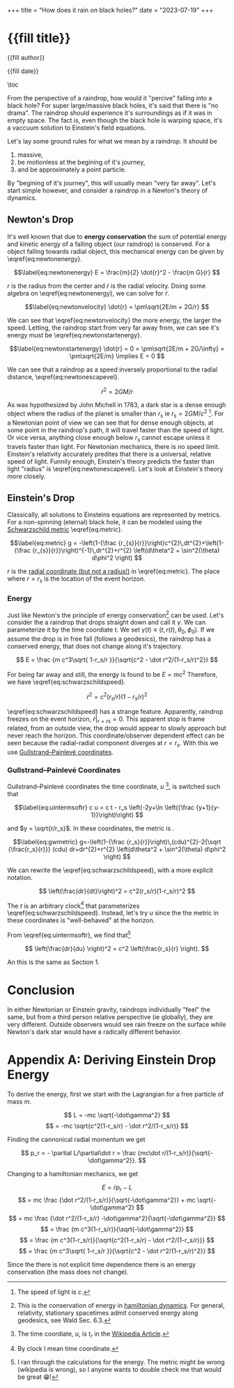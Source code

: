 +++
title = "How does it rain on black holes?"
date = "2023-07-19"
+++

# {{fill title}}
{{fill author}}  

{{fill date}}  

\toc

From the perspective of a raindrop, how would it "percive" falling into a black hole?
For super large/massive black holes, it's said that there is "no drama". 
The raindrop should experience it's surroundings as if it was in empty space.
The fact is, even though the black hole is warping space, it's a vaccuum solution to
Einstein's field equations.

Let's lay some ground rules for what we mean by a raindrop. It should be

1. massive,
1. be motionless at the begining of it's journey,
1. and be approximately a point particle.

By "begining of it's journey", this will usually mean "very far away".
Let's start simple however, and consider a raindrop in a Newton's theory of dynamics.

## Newton's Drop

It's well known that due to **energy conservation** the sum of potential energy and kinetic energy of a falling object (our raindrop) is conserved.
For a object falling towards radial object, this mechanical energy can be given by \eqref{eq:newtonenergy}.

$$\label{eq:newtonenergy}
E = \frac{m}{2} \dot{r}^2 - \frac{m G}{r}
$$

$r$ is the radius from the center and $\dot r$ is the radial velocity. Doing some algebra on \eqref{eq:newtonenergy}, we can solve for $\dot r$. 

$$\label{eq:newtonvelocity}
\dot{r} = \pm\sqrt{2E/m + 2G/r}
$$

We can see that \eqref{eq:newtonvelocity} the more energy, the larger the speed.
Letting, the raindrop start from very far away from, we can see it's energy must be \eqref{eq:newtonstartenergy}.

$$\label{eq:newtonstartenergy}
\dot{r} = 0 = \pm\sqrt{2E/m + 2G/\infty} = \pm\sqrt{2E/m} \implies E = 0
$$

We can see that a raindrop as a speed inversely proportional to the radial distance, \eqref{eq:newtonescapevel}.

$$\label{eq:newtonescapevel}
\dot r^2 = 2 GM/r
$$

As was hypothesized by John Michell in 1783, a dark star is a dense enough object where the radius of the planet is smaller than $r_s$ ie ${r_s = 2 GM/c^2}$ [^light].
For a Newtonian point of view we can see that for dense enough objects, at some point in the raindrop's path, it will travel faster than the speed of light. 
Or vice versa, anything close enough below $r_s$ cannot escape unless it travels faster than light.
For Newtonian mechanics, there is no speed limit.
Einstein's relativity accurately predites that there is a universal, relative speed of light.
Funnily enough, Einstein's theory predicts the faster than light "radius" is \eqref{eq:newtonescapevel}.
Let's look at Einstein's theory more closely.


## Einstein's Drop

Classically, all solutions to Einsteins equations are represented by metrics.
For a non-spinning (eternal) black hole, it can be modeled using the [Schwarzschild metric][metric] \eqref{eq:metric}.

$$\label{eq:metric}
g = -\left(1-{\frac {r_{s}}{r}}\right)c^{2}\,dt^{2}+\left(1-{\frac {r_{s}}{r}}\right)^{-1}\,dr^{2}+r^{2} \left(d\theta^2 + \sin^2(\theta) d\phi^2 \right)
$$

$r$ is the [radial coordinate (but not a radius!)](../radial_coordinate) in \eqref{eq:metric}.
The place where $r=r_s$ is the location of the event horizon.

### Energy  

Just like Newton's the principle of energy conservation[^eincons] can be used.
Let's consider the a raindrop that drops straight down and call it $\gamma$.
We can parameterize it by the time coordiate $t$. 
We set ${\gamma(t) \equiv (t, r(t), \theta_0, \phi_0)}$.
If we assume the drop is in free fall (follows a geodesics), the raindrop has a conserved energy, that does not change along it's trajectory.

$$
E = \frac {m c^3\sqrt{ 1-r_s/r }}{\sqrt{c^2 - \dot r^2/(1-r_s/r)^2}}
$$

For being far away and still, the energy is found to be $E = mc^2$
Therefore, we have \eqref{eq:schwarzschildspeed}.

$$\label{eq:schwarzschildspeed}
\dot r^2 = c^2(r_s/r)(1-r_s/r)^2
$$

\eqref{eq:schwarzschildspeed} has a strange feature.
Apparently, raindrop freezes on the event horizon, ${ \left.\dot r \right\vert_{r=rs} = 0 }$.
This apparent stop is frame related, from an outside view, the drop would appear to slowly approach but never reach the horizon.
This coordinate/observer dependent effect can be seen because the radial-radial component diverges at ${r = r_s}$.
With this we use [Gullstrand–Painlevé coordinates][gwcoords].

### Gullstrand–Painlevé Coordinates

Gullstrand–Painlevé coordinates the time coordinate, $u$ [^wikitime], is switched such that

$$\label{eq:uintermsoftr}
c u = c t - r_s \left(-2y+\ln \left({\frac {y+1}{y-1}}\right)\right)
$$

and $y = \sqrt{r/r_s}$.
In these coordinates, the metric is .

$$\label{eq:gwmetric}
g=-\left(1-{\frac {r_s}{r}}\right)\,(cdu)^{2}-2{\sqrt {\frac{r_s}{r}}} (cdu) dr+dr^{2}+r^{2} \left(d\theta^2 + \sin^2(\theta) d\phi^2 \right)
$$

We can rewrite the \eqref{eq:schwarzschildspeed}, with a more explicit notation.

$$
\left(\frac{dr}{dt}\right)^2 = c^2(r_s/r)(1-r_s/r)^2
$$

The $t$ is an arbitrary clock[^timecoord] that parameterizes \eqref{eq:schwarzschildspeed}.
Instead, let's try $u$ since the the metric in these coordinates is "well-behaved" at the horizon.

From \eqref{eq:uintermsoftr}, we find that[^lazy]

$$
\left(\frac{dr}{du} \right)^2 = c^2 \left(\frac{r_s}{r} \right).
$$

An this is the same as Section 1. 

# Conclusion

In either Newtonian or Einstein gravity, raindrops individually "feel" the same, but from a third person relative perspective (ie globally), they are very different.
Outside observers would see rain freeze on the surface while Newton's dark star would have a radically different behavior.

<!-- ## Einstein's Raindrop Versus Newton's -->

# Appendix A: Deriving Einstein Drop Energy

To derive the energy, first we start with the Lagrangian for a free particle of mass $m$.

$$
L = -mc \sqrt{-\dot\gamma^2} 
$$
$$
  = -mc \sqrt{c^2(1-r_s/r) - \dot r^2/(1-r_s/r)}
$$

Finding the cannonical radial momentum we get

$$
p_r = - \partial L/\partial\dot r = \frac {mc\dot r/(1-r_s/r)}{\sqrt{-\dot\gamma^2}}.
$$

Changing to a hamiltonian mechanics, we get

$$
E = \dot r p_r - L 
$$
$$
  = mc \frac {\dot r^2/(1-r_s/r)}{\sqrt{-\dot\gamma^2}} + mc \sqrt{-\dot\gamma^2}
$$
$$
  = mc \frac {\dot r^2/(1-r_s/r) -\dot\gamma^2}{\sqrt{-\dot\gamma^2}}
$$
$$
  = \frac {m c^3(1-r_s/r)}{\sqrt{-\dot\gamma^2}}
$$
$$
  = \frac {m c^3(1-r_s/r)}{\sqrt{c^2(1-r_s/r) - \dot r^2/(1-r_s/r)}}
$$
$$
  = \frac {m c^3\sqrt{ 1-r_s/r }}{\sqrt{c^2 - \dot r^2/(1-r_s/r)^2}}
$$

Since the there is not explicit time dependence there is an energy conservation (the mass does not change).

<!-- $$ -->
<!-- \frac{p_r\dot r }{mc} = \frac{-c\sqrt{r_s/r}\dot r + \dot r^2}{\sqrt{-\dot\gamma^2}} -->
<!-- $$ -->

<!-- $$ -->
<!-- -\dot\gamma^2 = \left(1-{\frac {r_s}{r}}\right)c^2+2c\sqrt\frac{r_s}{r} \dot r-\dot r^{2} -->
<!-- $$ -->

<!-- $$ -->
<!-- mc^2 = mc \frac{ (1-{r_s/r})c^2 + c\dot r\sqrt{r_s/r}} --> 
<!--   {\sqrt{\left(1-{r_s/r}\right)c^2+2c\dot r\sqrt{r_s/r}-\dot r^{2}}} -->
<!-- $$ -->

<!-- $$ -->
<!-- c\sqrt{\left(1-{r_s/r}\right)c^2+2c\dot r\sqrt{r_s/r}-\dot r^{2}} = ( (1-{r_s/r})c^2 + c\dot r\sqrt{r_s/r} ) --> 
<!-- $$ -->

<!-- $$ -->
<!-- \left(1-{r_s/r}\right)c^4+2c^3\dot r\sqrt{r_s/r}-c^2\dot r^{2} = ( (1-{r_s/r})c^2 + c\dot r\sqrt{r_s/r} )^2 --> 
<!-- $$ -->

<!-- $$ -->
<!-- \left(1-{r_s/r}\right)c^4-c^2\dot r^{2} --> 
<!--   = (1-{r_s/r})^2c^4 + c^2\dot r^2( r_s/r ) - 2 (r_s/r)^{3/2}c^3 \dot r --> 
<!-- $$ -->

<!-- $$ -->
<!-- (1 + r_s/r)\dot r^{2} -->
<!--  -2 (r_s/r)^{3/2}c \dot r -->
<!--    +(r_s/r-1)(r_s/r)c^2  = 0 -->
<!-- $$ -->

<!-- $$ -->
<!-- \dot r = c\frac{ (r_s/r \pm 1 )\sqrt{r_s/r}} -->
<!-- {(1 + r_s/r)} -->
<!-- $$ -->

[metric]: https://en.wikipedia.org/wiki/Schwarzschild_metric
[dark star]: https://en.wikipedia.org/wiki/Dark_star_(Newtonian_mechanics)
[hamiltonian dynamics]: https://en.wikipedia.org/wiki/Hamiltonian_mechanics
[gwcoords]: https://en.wikipedia.org/wiki/Gullstrand%E2%80%93Painlev%C3%A9_coordinates

[^light]: The speed of light is $c$.
[^eincons]: This is the conservation of energy in [hamiltonian dynamics][hamiltonian dynamics]. For general, relativity, stationary spacetimes admit conserved energy along geodesics, see Wald Sec. 6.3.
[^wikitime]: The time coordiate, $u$, is $t_r$ in the [Wikipedia Article][gwcoords].
[^timecoord]: By clock I mean time coordinate.
[^lazy]: I ran through the calculations for the energy. The metric might be wrong (wikipedia is wrong), so I anyone wants to double check me that would be great 😁!
